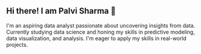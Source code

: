 ## Hi there! I am Palvi Sharma 👋
I'm an aspiring data analyst passionate about uncovering insights from data. Currently studying data science and honing my skills in predictive modeling, data visualization, and analysis. I'm eager to apply my skills in real-world projects.


<!--
**Palvi-Sharma/Palvi-Sharma** is a ✨ _special_ ✨ repository because its `README.md` (this file) appears on your GitHub profile.

Here are some ideas to get you started:

- 🔭 I’m currently working on ...
- 🌱 I’m currently learning ...
- 👯 I’m looking to collaborate on ...
- 🤔 I’m looking for help with ...
- 💬 Ask me about ...
- 📫 How to reach me: ...
- 😄 Pronouns: ...
- ⚡ Fun fact: ...
-->
